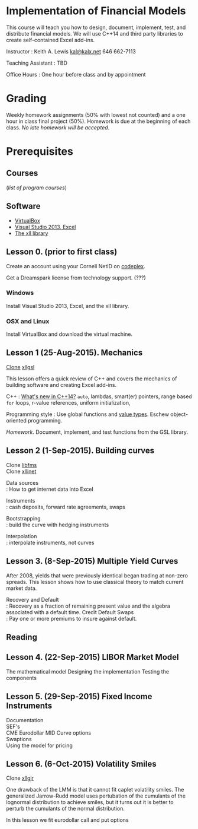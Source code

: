 # Implementation of Financial Models

<!--rationale
Provide students with skills they can use to be immediately successful.

"The biggest predictor of whether you'll succeed, Laszlo Bock outlines
in 'Work Rules!', is how you fare in a sample work test."

http://www.businessinsider.com/how-google-hires-people-2013-6
http://www.wsj.com/articles/at-google-the-science-of-working-better-1427673486
http://www.wsj.com/articles/book-review-work-rules-by-laszlo-bock-1428361249
http://www.hachettebookgroup.com/titles/laszlo-bock/work-rules/9781455554799/

Understand the mechanics of creating software.
Access and use data availabe from the internet.
Document what you build. Contract between you and client.
Test all software components.
-->

This course will teach you how to design, document, implement, test,
and distribute financial models. We will use C++14 and third party
libraries to create self-contained Excel add-ins.

Instructor
:	Keith A. Lewis [kal@kalx.net](mailto:kal@kalx.net) 646 662-7113

Teaching Assistant
:	TBD

Office Hours
:	One hour before class and by appointment

# Grading
Weekly homework assignments (50% with lowest not counted) and a one hour
in class final project (50%). Homework is due at the
beginning of each class. _No late homework will be accepted_.

# Prerequisites

## Courses
(_list of program courses_)

## Software
- [VirtualBox](https://www.virtualbox.org/)
- [Visual Studio 2013, Excel](https://www.dreamspark.com/)
- [The xll library](https://xll.codeplex.com)

## Lesson 0. (prior to first class)
Create an account using your Cornell
NetID on [codeplex](https://codeplex.com).

Get a Dreamspark license from technology support. (???)

### Windows
Install Visual Studio 2013, Excel, and the xll library.

### OSX and Linux
Install VirtualBox and download the virtual machine.

## Lesson 1 (25-Aug-2015). Mechanics
[Clone](http://blogs.msdn.com/b/visualstudioalm/archive/2013/02/06/set-up-connect-and-publish-using-visual-studio-with-git.aspx) [xllgsl](https://xllgsl.codeplex.com)  

This lesson offers a quick review of C++ and covers the mechanics of
building software and creating Excel add-ins.

C++
:	[What's new in C++14?](http://herbsutter.com/elements-of-modern-c-style/)
`auto`, lambdas, smart(er) pointers, range based `for` loops, r-value
references, uniform initialization, 

Programming style
:	Use global functions and
[value types](https://akrzemi1.wordpress.com/2012/02/03/value-semantics/).
Eschew object-oriented programming.

_Homework_. Document, implement, and test functions from the GSL library.

## Lesson 2 (1-Sep-2015). Building curves
Clone [libfms](https://libfms.codeplex.com)  
Clone [xllinet](https://xllinet.codeplex.com)  

Data sources  
:	How to get internet data into Excel
<!--
bbalibor.com is now theice.com/iba/libor
euribor.org
https://research.stlouisfed.org/fred2/release?rid=253
-->

Instruments  
:	cash deposits, forward rate agreements, swaps

Bootstrapping  
:	build the curve with hedging instruments

Interpolation  
:	interpolate instruments, not curves

## Lesson 3. (8-Sep-2015) Multiple Yield Curves
After 2008, yields that were previously identical began trading at
non-zero spreads. This lesson shows how to use classical theory
to match current market data.

Recovery and Default  
:	Recovery as a fraction of remaining present value and the
	algebra associated with a default time.
Credit Default Swaps  
:	Pay one or more premiums to insure against default.

## Reading

## Lesson 4. (22-Sep-2015) LIBOR Market Model
The mathematical model
Designing the implementation
Testing the components

## Lesson 5. (29-Sep-2015) Fixed Income Instruments
Documentation  
SEF's  
CME Eurodollar MID Curve options  
Swaptions  
Using the model for pricing  

## Lesson 6. (6-Oct-2015) Volatility Smiles
Clone [xllgjr](https://xllgjr.codeplex.com)  

One drawback of the LMM is that it cannot fit caplet volatility smiles.
The generalized Jarrow-Rudd model uses pertubation of the cumulants of
the lognormal distribution to achieve smiles, but it turns out it is
better to perturb the cumulants of the normal distribution.

In this lesson we fit eurodollar call and put options

